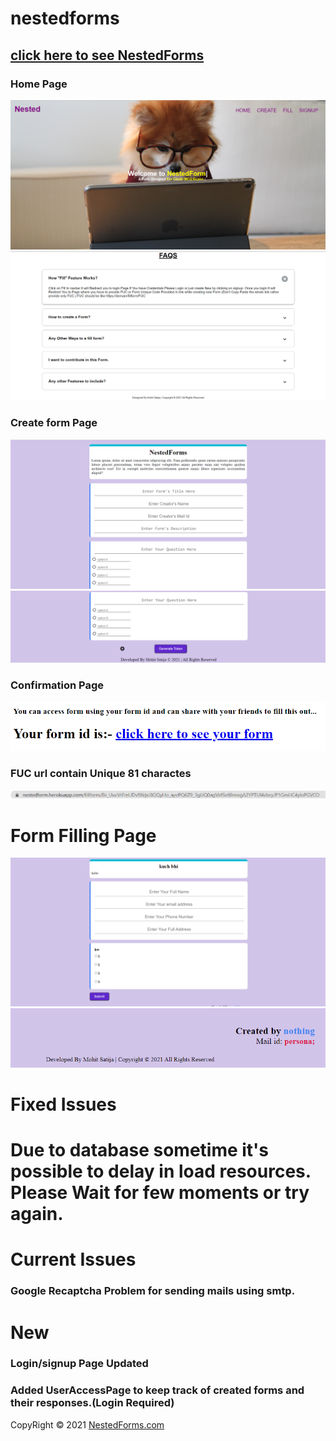 # nestedforms

<h2><a href="https://nestedform.herokuapp.com/">click here to see NestedForms</a></h2>

<h3>Home Page</h3>
<img src="rdf/mohit.png">

<img src="rdf/mohit2.png">

<h3>Create form Page</h3>
<img src="rdf/mohit3.png">

<img src="rdf/mohit4.png">

<h3>Confirmation Page</h3>
<img src="rdf/mohit7.png">

<h3>FUC url contain Unique 81 charactes</h3>
<img src="rdf/mohit8.png">


<h1>Form Filling Page</h1>
<img src="rdf/mohit9.png">

<img src="rdf/mohit10.png">


# Fixed Issues
<h1>Due to database sometime it's possible to delay in load resources. Please Wait for few moments or try again.</h1>


# Current Issues
<h3>Google Recaptcha Problem for sending mails using smtp.</h3>


# **New**

<h3>Login/signup Page Updated</h3>

<h3>Added UserAccessPage to keep track of created forms and their responses.(Login Required)</h3>

CopyRight &copy; 2021 <a href="https://nestedform.herokuapp.com/">NestedForms.com</a>
